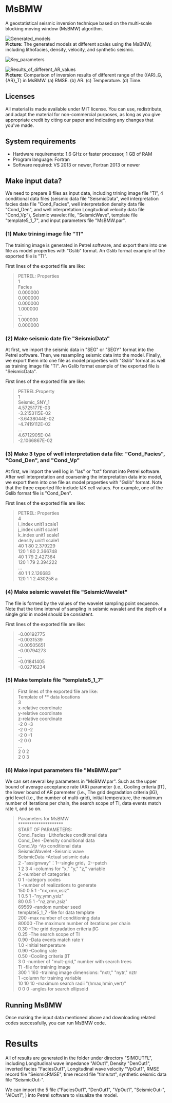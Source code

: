 # MsBMW
A geostatistical seismic inversion technique based on the multi-scale blocking moving window (MsBMW) algorithm. 

![Generated_models](https://github.com/XunHu94/MsBMW/blob/main/Generated_models.png)  
**Picture:** The generated models at different scales using the MsBMW, including lithofacies, density, velocity, and synthetic seismic.

![Key_parameters]()

![Results_of_different_AR_values](https://github.com/XunHu94/MsBMW/blob/main/Results_of_different_AR_values.png)  
**Picture:** Comparison of inversion results of different range of the ({AR}_G, {AR}_T) in MsBMW. (a) RMSE. (b) AR. (c) Temperature. (d) Time.

## Licenses
All material is made available under MIT license. You can use, redistribute, and adapt the material for non-commercial purposes, as long as you give appropriate credit by citing our paper and indicating any changes that you've made.

## System requirements
* Hardware requirements: 1.6 GHz or faster processor, 1 GB of RAM  
* Program language: Fortran  
* Software required: VS 2013 or newer, Fortran 2013 or newer  

## Make input data?
We need to prepare 8 files as input data, including trining image file "TI", 4 conditional data files (seismic data file "SeismicData", well interpretation facies data file "Cond_Facies", well interpretation density data file "Cond_Den", and well interpretation Longitudinal velocity data file "Cond_Vp"), Seismic wavelet file, "SeismicWave", template file "template5_1_7", and input parameters file "MsBMW.par".

### (1) Make trining image file "TI"
The training image is generated in Petrel software, and export them into one file as model properties with "Gslib" format. An Gslib format example of the exported file is "TI".

First lines of the exported file are like:  
> PETREL: Properties  
1  
Facies  
0.000000  
0.000000  
0.000000  
1.000000  
...  
1.000000   
0.000000

### (2) Make seismic date file "SeismicData"
At first, we import the seismic data in "SEG" or "SEGY" format into the Petrel software. Then, we resampling seismic data into the model. Finally, we export them into one file as model properties with "Gslib" format as well as training image file "TI". An Gslib format example of the exported file is "SeismicData".

First lines of the exported file are like:  
> PETREL:Property  
1  
Seismic_SNY_1  
  4.5725177E-03  
 -3.2153115E-02  
 -3.6438044E-02  
 -4.7419112E-02  
  ...  
  4.6712905E-04  
 -2.1066867E-02  
 
 ### (3) Make 3 type of well interpretation data file: "Cond_Facies", "Cond_Den", and "Cond_Vp"
 At first, we import the well log in "las" or "txt" format into Petrel software. After well interpretation and coarsening the interpretation data into model,  we export them into one file as model properties with "Gslib" format. Note that the three exported file include IJK cell values. For example, one of the Gslib format file is "Cond_Den".
 
 First lines of the exported file are like:  
> PETREL: Properties  
4  
i_index unit1 scale1  
j_index unit1 scale1  
k_index unit1 scale1  
density unit1 scale1  
40 1 80 2.379229  
120 1 80 2.366748  
40 1 79 2.427364  
120 1 79 2.394222  
...  
40 1 1 2.126683  
120 1 1 2.430258 a 

### (4) Make seismic wavelet file "SeismicWavelet"
The file is formed by the values of the wavelet sampling point sequence. Note that the time interval of sampling in seismic wavalet and the depth of a single grid in model should be consistent. 

 First lines of the exported file are like:  
> -0.00192775  
-0.0031539  
-0.00505651  
-0.00794273  
...  
-0.01841405  
-0.02716234  

### (5) Make template file "template5_1_7"

> First lines of the exported file are like:  
 Template of ** data locations  
3  
x-relative coordinate  
y-relative coordinate  
z-relative coordinate  
-2	0	-3  
-2	0	-2  
-2	0	-1  
-2	0	0  
...  
2	0	2  
2	0	3  

### (6) Make input parameters file "MsBMW.par"
We can set several key parameters in "MsBMW.par". Such as the upper bound of average acceptance rate (AR) parameter (i.e., Cooling criteria βT), the lower bound of AR paremeter (i.e., The grid degradation criteria βG), grid level (i.e., the number of multi-grid), initial temperature, the maximum number of iterations per chain, the search scope of TI, data events match rate τ, and so on.

> Parameters for MsBMW  
> 			      ********************  
> START OF PARAMETERS:  
> Cond_Facies    -Lithofacies conditional data  
Cond_Den                                                -Density conditional data  
Cond_Vp                                                  -Vp conditional data  
SeismicWavelet                                                       -Seismic wave  
SeismicData                                                      -Actual  seismic data  
2                                                              -"assignway"：1--single grid，2--patch  
1       2       3        4                                   -columns for "x," "y," "z," variable  
2                                                               -number of categories  
0 1                                                            -category codes  
1                                                              -number of realizations to generate  
150     0.5     1                                           -"nx,xmn,xsiz"  
1     0.5     1                                               -"ny,ymn,ysiz"  
80      0.5     1                                             -"nz,zmn,zsiz"  
69569                                                         -random number seed  
template5_1_7                                              -file for data template  
200                                                             -max number of conditioning data  
80000                                                        -The maximum number of iterations per chain  
0.30                                                          -The grid degradation criteria βG  
0.25                                                          -The search scope of TI  
0.90                                                           -Data events match rate τ  
1.0                                                             -Initial temperature  
0.90                                                           -Cooling rate  
0.50                                                             -Cooling criteria βT  
3       0                                                      -number of "mult-grid," number with search trees  
TI                                                             -file for training image  
300     1     160                                            -training image dimensions: "nxtr," "nytr," nztr  
1                                                             -column for training variable  
10      10      10                                          -maximum search radii "(hmax,hmin,vert)"  
0      0       0                                               -angles for search ellipsoid  

 
## Running MsBMW
Once making the input data mentioned above and downloading related codes successfully, you can run MsBMW code.

# Results
All of results are generated in the folder under directory "SIMOUTFL", including Longitudinal wave impedance "AIOut1", Density "DenOut1", inverted facies "FaciesOut1", Longitudinal wave velocity "VpOut1", RMSE record file "SeismicRMSE", time record file "time.txt", synthetic seismic data file "SeismicOut-".

We can import the 5 file ("FaciesOut1",  "DenOut1", "VpOut1", "SeismicOut-", "AIOut1", )  into Petrel software to visualize the model.
